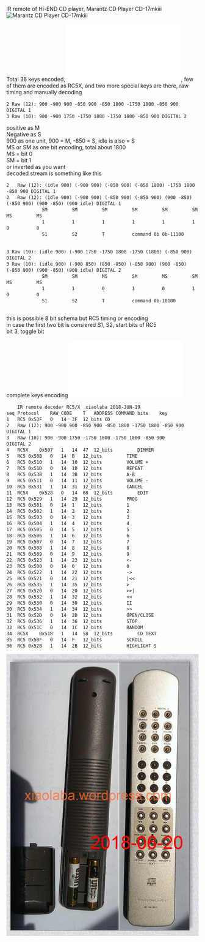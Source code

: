 
IR remote of Hi-END CD player, Marantz CD Player CD-17mkiii  
![Marantz CD Player CD-17mkiii](https://xiaolaba.files.wordpress.com/2018/04/xiaolaba_audiolab_8000s_remote.jpg)

Total 36 keys encoded, ![Marantz RC-DA17CD IR remote control codes](IR-code.txt), few of them are encoded as RC5X, and two more special keys are there, raw timing and manually decoding

```
2 Raw (12): 900 -900 900 -850 900 -850 1800 -1750 1800 -850 900 DIGITAL 1
3 Raw (10): 900 -900 1750 -1750 1800 -1750 1800 -850 900 DIGITAL 2

```
positive as M  
Negative as S  
900 as one unit, 900 = M, -850 = S, idle is also = S  
MS or SM as one bit encoding, total about 1800  
MS = bit 0  
SM = bit 1  
or inverted as you want  
decoded stream is something like this  

```
2	Raw (12): (idle 900) (-900 900) (-850 900) (-850 1800) -1750 1800 -850 900 DIGITAL 1
2	Raw (12): (idle 900) (-900 900) (-850 900) (-850 900) (900 -850) (-850 900) (900 -850) (900 idle) DIGITAL 1
             SM         SM         SM         SM         SM         SM         MS         MS
             1          1          1          1          1          1          0          0
             S1         S2         T          command 0b 0b-11100
             
```

```
3 Raw (10): (idle 900) (-900 1750 -1750 1800 -1750 (1800) (-850 900) DIGITAL 2
3 Raw (10): (idle 900) (-900 850) (850 -850) (-850 900) (900 -850) (-850 900) (900 -850) (900 idle) DIGITAL 2
             SM         SM         MS         SM         MS         SM         MS         MS
             1          1          0          1          0          1          0          0
             S1         S2         T          command 0b-10100
             
```

this is possible 8 bit schema but RC5 timing or encoding  
in case the first two bit is consiered S1, S2, start bits of RC5  
bit 3, toggle bit  



complete keys encoding ![download Marantz RC-DA17CD IR remote control codes](IR-code.txt)  
```
	IR remote decoder RC5/X	 xiaolaba 2018-JUN-19					
seq	Protocol	RAW_CODE	T	ADDRESS	COMMAND	bits	key
1	RC5	0x53F	0	14	3F	12_bits	CD
2	Raw (12): 900 -900 900 -850 900 -850 1800 -1750 1800 -850 900 	DIGITAL 1
3	Raw (10): 900 -900 1750 -1750 1800 -1750 1800 -850 900 		DIGITAL 2
4	RC5X	0x507	1	14	47	12_bits			DIMMER
5	RC5	0x50B	0	14	B	12_bits			TIME
6	RC5	0x510	1	14	10	12_bits			VOLUME +
7	RC5	0x51D	0	14	1D	12_bits			REPEAT
8	RC5	0x53B	1	14	3B	12_bits			A-B
9	RC5	0x511	0	14	11	12_bits			VOLUME -
10	RC5	0x531	1	14	31	12_bits			CANCEL
11	RC5X	0x528	0	14	68	12_bits			EDIT
12	RC5	0x529	1	14	29	12_bits			PROG
13	RC5	0x501	0	14	1	12_bits			1
14	RC5	0x502	1	14	2	12_bits			2
15	RC5	0x503	0	14	3	12_bits			3
16	RC5	0x504	1	14	4	12_bits			4
17	RC5	0x505	0	14	5	12_bits			5
18	RC5	0x506	1	14	6	12_bits			6
19	RC5	0x507	0	14	7	12_bits			7
20	RC5	0x508	1	14	8	12_bits			8
21	RC5	0x509	0	14	9	12_bits			9
22	RC5	0x523	1	14	23	12_bits			<-
23	RC5	0x500	0	14	0	12_bits			0
24	RC5	0x522	1	14	22	12_bits			->
25	RC5	0x521	0	14	21	12_bits			|<<
26	RC5	0x535	1	14	35	12_bits			>
27	RC5	0x520	0	14	20	12_bits			>>|
28	RC5	0x532	1	14	32	12_bits			<<
29	RC5	0x530	0	14	30	12_bits			II
30	RC5	0x534	1	14	34	12_bits			>>
31	RC5	0x52D	0	14	2D	12_bits			OPEN/CLOSE
32	RC5	0x536	1	14	36	12_bits			STOP
33	RC5	0x51C	0	14	1C	12_bits			RANDOM
34	RC5X	0x518	1	14	58	12_bits			CD TEXT
35	RC5	0x50F	0	14	F	12_bits			SCROLL
36	RC5	0x52B 	1 	14 	2B 	12_bits 		HIGHLIGHT S

```


![IR-remote-control-Marantz RC-DA17CD](neo_xiaolaba_IR-remote-control-Marantz_RC-DA17CD.jpg)
